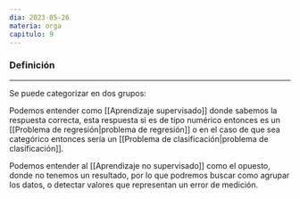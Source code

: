 ```yaml
---
dia: 2023-05-26
materia: orga
capitulo: 9
---
```

### Definición
---
Se puede categorizar en dos grupos:

Podemos entender como [[Aprendizaje supervisado]] donde sabemos la respuesta correcta, esta respuesta si es de tipo numérico entonces es un [[Problema de regresión|problema de regresión]] o en el caso de que sea categórico entonces sería un [[Problema de clasificación|problema de clasificación]].

Podemos entender al [[Aprendizaje no supervisado]] como el opuesto, donde no tenemos un resultado, por lo que podremos buscar como agrupar los datos, o detectar valores que representan un error de medición.
